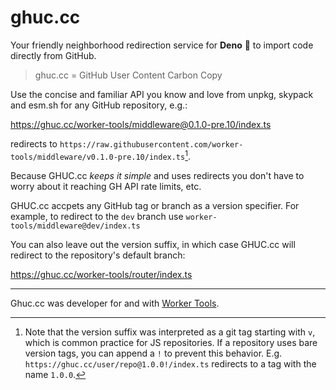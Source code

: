 # ghuc.cc
Your friendly neighborhood redirection service for **Deno** 🦕 to import code directly from GitHub.

> ghuc.cc = GitHub User Content Carbon Copy

Use the concise and familiar API you know and love from unpkg, skypack and esm.sh for any GitHub repository, e.g.:

<https://ghuc.cc/worker-tools/middleware@0.1.0-pre.10/index.ts>

redirects to `https://raw.githubusercontent.com/worker-tools/middleware/v0.1.0-pre.10/index.ts`[^1]. 

Because GHUC.cc _keeps it simple_ and uses redirects you don't have to worry about it reaching GH API rate limits, etc.

GHUC.cc accpets any GitHub tag or branch as a version specifier. For example, to redirect to the `dev` branch use `worker-tools/middleware@dev/index.ts`

You can also leave out the version suffix, in which case GHUC.cc will redirect to the repository's default branch:

<https://ghuc.cc/worker-tools/router/index.ts>

***

Ghuc.cc was developer for and with [Worker Tools](https://workers.tools).

[^1]: Note that the version suffix was interpreted as a git tag starting with `v`, which is common practice for JS repositories.
If a repository uses bare version tags, you can append a `!` to prevent this behavior.
E.g. `https://ghuc.cc/user/repo@1.0.0!/index.ts` redirects to a tag with the name `1.0.0`.
